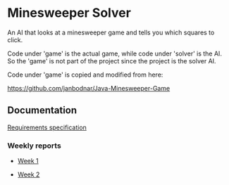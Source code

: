 # Minesweeper Solver

An AI that looks at a minesweeper game and tells you which squares to click.

Code under 'game' is the actual game, while code under 'solver' is the AI.
So the 'game' is not part of the project since the project is the solver AI.

Code under 'game' is copied and modified from here:

https://github.com/janbodnar/Java-Minesweeper-Game

## Documentation

[Requirements specification](/Documentation/Requirements%20specification.md)

### Weekly reports

 - [Week 1](/Documentation/Week1.md)

 - [Week 2](/Documentation/Week2.md)